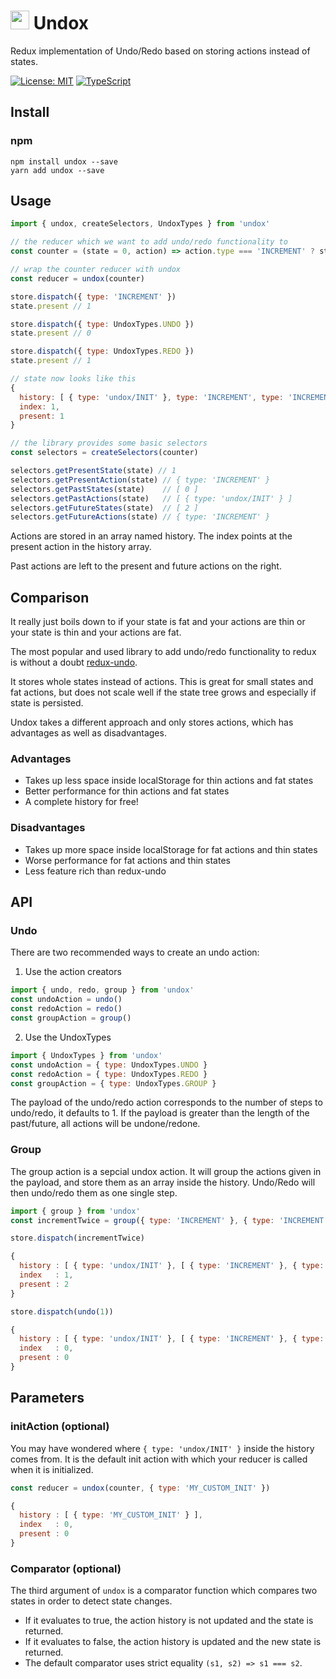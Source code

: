 # <img src='https://github.com/JannicBeck/undox/blob/master/logo/logo.png?raw=true' height='30'> Undox

Redux implementation of Undo/Redo based on storing actions instead of states.

[![License: MIT](https://img.shields.io/badge/License-MIT-blue.svg)](https://github.com/JannicBeck/undox/blob/master/LICENSE)
[![TypeScript](https://img.shields.io/badge/%3C%2F%3E-Typescript-blue.svg)](https://www.typescriptlang.org/)

## Install
### npm
```
npm install undox --save
yarn add undox --save
```
## Usage
```js
import { undox, createSelectors, UndoxTypes } from 'undox'

// the reducer which we want to add undo/redo functionality to
const counter = (state = 0, action) => action.type === 'INCREMENT' ? state + 1 : state

// wrap the counter reducer with undox
const reducer = undox(counter)

store.dispatch({ type: 'INCREMENT' })
state.present // 1

store.dispatch({ type: UndoxTypes.UNDO })
state.present // 0

store.dispatch({ type: UndoxTypes.REDO })
state.present // 1

// state now looks like this
{
  history: [ { type: 'undox/INIT' }, type: 'INCREMENT', type: 'INCREMENT' ],
  index: 1,
  present: 1
}

// the library provides some basic selectors
const selectors = createSelectors(counter)

selectors.getPresentState(state) // 1
selectors.getPresentAction(state) // { type: 'INCREMENT' }
selectors.getPastStates(state)    // [ 0 ]
selectors.getPastActions(state)   // [ { type: 'undox/INIT' } ]
selectors.getFutureStates(state)  // [ 2 ]
selectors.getFutureActions(state) // { type: 'INCREMENT' }
```

Actions are stored in an array named history. The index points at the present action in the history array.

Past actions are left to the present and future actions on the right.

## Comparison
It really just boils down to if your state is fat and your actions are thin or your state is thin and your actions are fat.

The most popular and used library to add undo/redo functionality to redux is without a doubt [redux-undo](https://github.com/omnidan/redux-undo).

It stores whole states instead of actions. This is great for small states and fat actions, but does not scale well if the state tree grows and especially if state is persisted.

Undox takes a different approach and only stores actions, which has advantages as well as disadvantages.

### Advantages
- Takes up less space inside localStorage for thin actions and fat states
- Better performance for thin actions and fat states
- A complete history for free!

### Disadvantages
- Takes up more space inside localStorage for fat actions and thin states
- Worse performance for fat actions and thin states
- Less feature rich than redux-undo

## API

### Undo
There are two recommended ways to create an undo action:

1. Use the action creators
```js
import { undo, redo, group } from 'undox'
const undoAction = undo()
const redoAction = redo()
const groupAction = group()
```
2. Use the UndoxTypes
```js
import { UndoxTypes } from 'undox'
const undoAction = { type: UndoxTypes.UNDO }
const redoAction = { type: UndoxTypes.REDO }
const groupAction = { type: UndoxTypes.GROUP }
```

The payload of the undo/redo action corresponds to the number of steps to undo/redo, it defaults to 1.
If the payload is greater than the length of the past/future, all actions will be undone/redone.

### Group
The group action is a sepcial undox action. It will group the actions given in the payload, and store them as an array inside the history. Undo/Redo will then undo/redo them as one single step.

```js
import { group } from 'undox'
const incrementTwice = group({ type: 'INCREMENT' }, { type: 'INCREMENT' })

store.dispatch(incrementTwice)

{
  history : [ { type: 'undox/INIT' }, [ { type: 'INCREMENT' }, { type: 'INCREMENT' } ] ],
  index   : 1,
  present : 2
}

store.dispatch(undo(1))

{
  history : [ { type: 'undox/INIT' }, [ { type: 'INCREMENT' }, { type: 'INCREMENT' } ] ],
  index   : 0,
  present : 0
}
```

## Parameters

### initAction (optional)
You may have wondered where `{ type: 'undox/INIT' }` inside the history comes from.
It is the default init action with which your reducer is called when it is initialized.

```js
const reducer = undox(counter, { type: 'MY_CUSTOM_INIT' })

{
  history : [ { type: 'MY_CUSTOM_INIT' } ],
  index   : 0,
  present : 0
}
```

### Comparator (optional)
The third argument of `undox` is a comparator function which compares two states in order to detect state changes.

- If it evaluates to true, the action history is not updated and the state is returned.
- If it evaluates to false, the action history is updated and the new state is returned.
- The default comparator uses strict equality `(s1, s2) => s1 === s2`.
